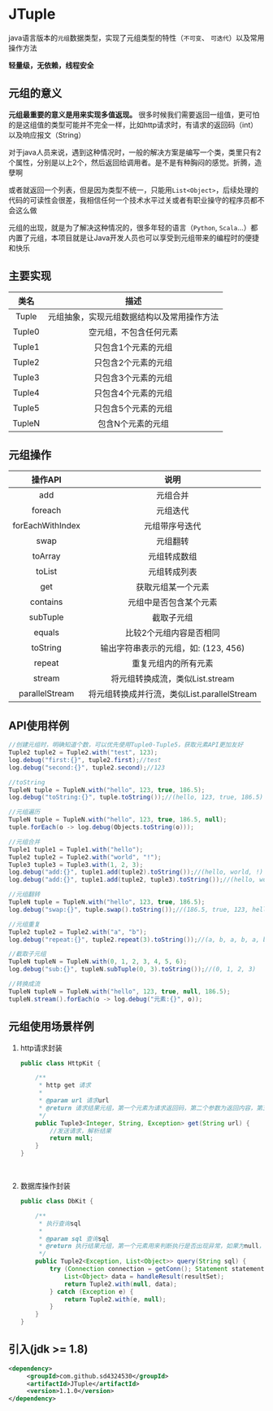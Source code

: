 # JTuple

java语言版本的`元组`数据类型，实现了元组类型的特性（`不可变`、 `可迭代`）以及常用操作方法

**轻量级，无依赖，线程安全**



##  元组的意义

**元组最重要的意义是用来实现多值返现。** 很多时候我们需要返回一组值，更可怕的是这组值的类型可能并不完全一样，比如http请求时，有请求的返回码（int）以及响应报文（String）

对于java人员来说，遇到这种情况时，一般的解决方案是编写一个类，类里只有2个属性，分别是以上2个，然后返回给调用者。是不是有种胸闷的感觉。折腾，造孽啊

或者就返回一个列表，但是因为类型不统一，只能用`List<Object>`，后续处理的代码的可读性会很差，我相信任何一个技术水平过关或者有职业操守的程序员都不会这么做

元组的出现，就是为了解决这种情况的，很多年轻的语言（`Python`, `Scala`...）都内置了元组，本项目就是让Java开发人员也可以享受到元组带来的编程时的便捷和快乐

## 主要实现

|   类名   |          描述           |
| :----: | :-------------------: |
| Tuple  | 元组抽象，实现元组数据结构以及常用操作方法 |
| Tuple0 |      空元组，不包含任何元素      |
| Tuple1 |      只包含1个元素的元组       |
| Tuple2 |      只包含2个元素的元组       |
| Tuple3 |      只包含3个元素的元组       |
| Tuple4 |      只包含4个元素的元组       |
| Tuple5 |      只包含5个元素的元组       |
| TupleN |       包含N个元素的元组       |



## 元组操作

|      操作API       |               说明                |
| :--------------: | :-----------------------------: |
|       add        |              元组合并               |
|     foreach      |              元组迭代               |
| forEachWithIndex |             元组带序号迭代             |
|       swap       |              元组翻转               |
|     toArray      |             元组转成数组              |
|      toList      |             元组转成列表              |
|       get        |            获取元组某一个元素            |
|     contains     |           元组中是否包含某个元素           |
|     subTuple     |              截取子元组              |
|      equals      |          比较2个元组内容是否相同           |
|     toString     |    输出字符串表示的元组，如: (123, 456)     |
|      repeat      |           重复元组内的所有元素            |
|      stream      |      将元组转换成流，类似List.stream      |
|  parallelStream  | 将元组转换成并行流，类似List.parallelStream |

## API使用样例
```java
//创建元组时，明确知道个数，可以优先使用Tuple0-Tuple5，获取元素API更加友好
Tuple2 tuple2 = Tuple2.with("test", 123);
log.debug("first:{}", tuple2.first);//test
log.debug("second:{}", tuple2.second);//123
```


``` java
//toString
TupleN tuple = TupleN.with("hello", 123, true, 186.5);
log.debug("toString:{}", tuple.toString());//(hello, 123, true, 186.5)
```

``` java
//元组遍历
TupleN tuple = TupleN.with("hello", 123, true, 186.5, null);
tuple.forEach(o -> log.debug(Objects.toString(o)));
```

```java
//元组合并
Tuple1 tuple1 = Tuple1.with("hello");
Tuple2 tuple2 = Tuple2.with("world", "!");
Tuple3 tuple3 = Tuple3.with(1, 2, 3);
log.debug("add:{}", tuple1.add(tuple2).toString());//(hello, world, !)
log.debug("add:{}", tuple1.add(tuple2, tuple3).toString());//(hello, world, !, 1, 2, 3)
```

```java
//元组翻转
TupleN tuple = TupleN.with("hello", 123, true, 186.5);
log.debug("swap:{}", tuple.swap().toString());//(186.5, true, 123, hello)
```

```java
//元组重复
Tuple2 tuple2 = Tuple2.with("a", "b");
log.debug("repeat:{}", tuple2.repeat(3).toString());//(a, b, a, b, a, b)
```

``` java
//截取子元组
TupleN tupleN = TupleN.with(0, 1, 2, 3, 4, 5, 6);
log.debug("sub:{}", tupleN.subTuple(0, 3).toString());//(0, 1, 2, 3)
```

```java
//转换成流
TupleN tupleN = TupleN.with("hello", 123, true, null, 186.5);
tupleN.stream().forEach(o -> log.debug("元素:{}", o));
```

## 元组使用场景样例

1. http请求封装

   ```java
   public class HttpKit {

       /**
        * http get 请求
        *
        * @param url 请求url
        * @return 请求结果元组，第一个元素为请求返回码，第二个参数为返回内容，第三个参数为请求失败时的异常
        */
       public Tuple3<Integer, String, Exception> get(String url) {
           //发送请求，解析结果
           return null;
       }
   }
   ```

   ​

2. 数据库操作封装

   ```java
   public class DbKit {

       /**
        * 执行查询sql
        *
        * @param sql 查询sql
        * @return 执行结果元组，第一个元素用来判断执行是否出现异常，如果为null，则表示成功；第二个参数为查询结果
        */
       public Tuple2<Exception, List<Object>> query(String sql) {
           try (Connection connection = getConn(); Statement statement = connection.createStatement(); ResultSet resultSet = statement.executeQuery(sql)) {
               List<Object> data = handleResult(resultSet);
               return Tuple2.with(null, data);
           } catch (Exception e) {
               return Tuple2.with(e, null);
           }
       }
   }
   ```

## 引入(jdk >= 1.8)

```xml
<dependency>
     <groupId>com.github.sd4324530</groupId>
     <artifactId>JTuple</artifactId>
     <version>1.1.0</version>
</dependency>
```


